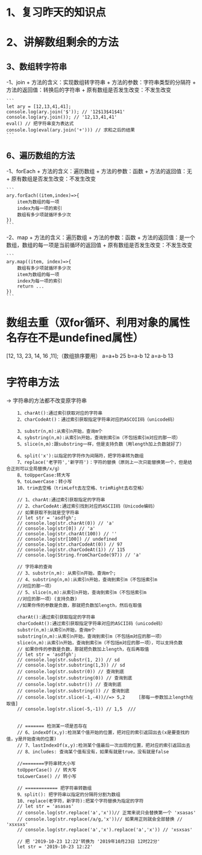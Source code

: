 # 1、复习昨天的知识点
# 2、讲解数组剩余的方法

## 3、数组转字符串
-1、join
    + 方法的含义：实现数组转字符串
    + 方法的参数：字符串类型的分隔符
    + 方法的返回值：转换后的字符串
    + 原有数组是否发生改变：不发生改变


    ```
    let ary = [12,13,41,41];
    console.log(ary.join('$')); // '12$13$41$41'
    console.log(ary.join()); // '12,13,41,41'
    eval() // 把字符串变为表达式
    console.log(eval(ary.join('+'))) // 求和之后的结果
    ```
## 6、遍历数组的方法
-1、forEach
    + 方法的含义：遍历数组
    + 方法的参数：函数
    + 方法的返回值：无
    + 原有数组是否发生改变：不发生改变

    ```
    ary.forEach((item,index)=>{
        item为数组的每一项
        index为每一项的索引
        数组有多少项就循环多少次
    })
    ```
-2、map
    + 方法的含义：遍历数组
    + 方法的参数：函数
    + 方法的返回值：是一个数组，数组的每一项是当前循环的返回值
    + 原有数组是否发生改变：不发生改变

    ```
    ary.map((item, index)=>{
        数组有多少项就循环多少次
        item为数组的每一项
        index为每一项的索引
        return ... 
    })
    ```

# 数组去重（双for循环、利用对象的属性名存在不是undefined属性）

[12, 13, 23, 14, 16 ,11];（数组排序要用）
   a=a+b 25
   b=a-b 12
   a=a-b 13

# 字符串方法
->  字符串的方法都不改变原字符串

        1、charAt():通过索引获取对应的字符串
        2、charCodeAt()：通过索引获取指定字符串对应的ASCOII码（unicode码）

        3、substr(n,m):从索引n开始，查询m个
        4、sybstring(n,m):从索引n开始，查询到索引m（不包括索引m对应的那一项）
        5、slice(n,m):跟substring一样，但是支持负数（用length加上负数就好了）

        6、split('x'):以指定的字符作为间隔符，把字符串转为数组
        7、replace('老字符','新字符')：字符的替换（原则上一次只能替换第一个，但是结合正则可以全局替换/x/g）
        8、toUpperCase:转大写
        9、toLowerCase：转小写
        10、trim去空格（trimLeft去左空格、trimRight去右空格）

```
    // 1、charAt:通过索引获取指定的字符串
    // 2、charCodeAt:通过索引找到对应的ASCII码（Unicode编码）
    // 如果获取不到就是空字符串
    // let str = 'asdfgh';
    // console.log(str.charAt(0)) // 'a'
    // console.log(str[0]) // 'a'
    // console.log(str.charAt(100)) // ''
    // console.log(str[100]) // undefined
    // console.log(str.charCodeAt(0)) // 97
    // console.log(str.charCodeAt(1)) // 115
    // console.log(String.fromCharCode(97)) // 'a'

    // 字符串的查询
    // 3、substr(n,m): 从索引n开始，查询m个;
    // 4、substring(n,m):从索引n开始，查询到索引m（不包括索引m
    //对应的那一项）
    // 5、slice(n,m):从索引n开始，查询到索引m（不包括索引m
    //对应的那一项）(支持负数)
    //如果你传的参数是负数，那就把负数加length，然后在取值

    charAt():通过索引获取指定的字符串
    charCodeAt():通过索引获取指定字符串对应的ASCII码（unicode码）
    substr(n,m):从索引n开始，查询m个
    substring(n,m):从索引n开始，查询到索引m（不包括m对应的那一项）
    slice(n,m):从索引n开始，查询到索引m（不包括m对应的那一项），可以支持负数
    // 如果你传的参数是负数，那就把负数加上length，在后再取值
    // let str = 'asdfgh';
    // console.log(str.substr(1, 2)) // sd
    // console.log(str.substring(1,3)) // sd
    // console.log(str.substr(0)) // 查询到底
    // console.log(str.substring(0)) // 查询到底
    // console.log(str.substr()) // 查询到底
    // console.log(str.substring()) // 查询到底
    // console.log(str.slice(-1,-4))//=> 5,2     [那每一参数加上length在取值]
    // console.log(str.slice(-5,-1)) // 1,5  /// 

    
    // ======= 检测某一项是否存在
    // 6、indexOf(x,y):检测某个值开始的位置，把对应的索引返回出去(x是要查找的值，y是开始查询的位置)
    // 7、lastIndexOf(x,y):检测某个值最后一次出现的位置，把对应的索引返回出去
    // 8、includes: 查询某个值有没有，如果有就是true，没有就是false

    //========字符串转大小写
    toUpperCase() // 转大写
    toLowerCase() // 转小写

    // ============ 把字符串转数组
    9、split(): 把字符串以指定的分隔符分割为数组
    10、replace(老字符，新字符):把某个字符替换为指定的字符
    // let str = 'asasas'
    // console.log(str.replace('a','x'))// 正常来说只会替换第一个 'xsasas'
    // console.log(str.replace(/a/g,'x'))// 如果用正则就会全部替换 // 'xsxsxs'
    // console.log(str.replace('a','x').replace('a','x')) // 'xsxsas'

    // 把 '2019-10-23 12:22'转换为 '2019年10月23日 12时22分'
    let str = '2019-10-23 12:22'
```